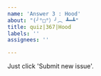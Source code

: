 ```yaml
---
name: 'Answer 3 : Hood'
about: "(╯°□°）╯︵ ┻━┻"
title: quiz|367|Hood
labels: ''
assignees: ''

---
```


Just click 'Submit new issue'.

